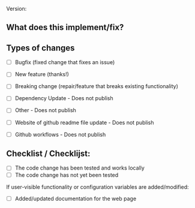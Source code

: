 <!--
From Core.yaml. Should match date YY.MM.DD.# ( Usually # is 1 )
-->
Version:

<!--
  You are amazing! Thanks for contributing to our project!
  Please, DO NOT DELETE ANY TEXT from this template! (unless instructed).
-->
## What does this implement/fix?



## Types of changes
<!--
  What type of change does your PR introduce?
  NOTE: Please, check only 1! box!
  If your PR requires multiple boxes to be checked, you'll most likely need to
  split it into multiple PRs. This makes things easier and faster to code review.
-->

- [ ] Bugfix (fixed change that fixes an issue)
- [ ] New feature (thanks!)
- [ ] Breaking change (repair/feature that breaks existing functionality)
- [ ] Dependency Update - Does not publish
- [ ] Other - Does not publish
- [ ] Website of github readme file update - Does not publish
- [ ] Github workflows - Does not publish


## Checklist / Checklijst:
<!--
  Put an x in the boxes that apply. You can also fill these out after
  creating the PR. If you're unsure about any of them, don't hesitate to ask.
  We're here to help! This is simply a reminder of what we are going to look
  for before merging your code.
-->

  - [ ] The code change has been tested and works locally
  - [ ] The code change has not yet been tested
  
If user-visible functionality or configuration variables are added/modified:
  - [ ] Added/updated documentation for the web page

<!--
  Thank you for contributing <3
-->